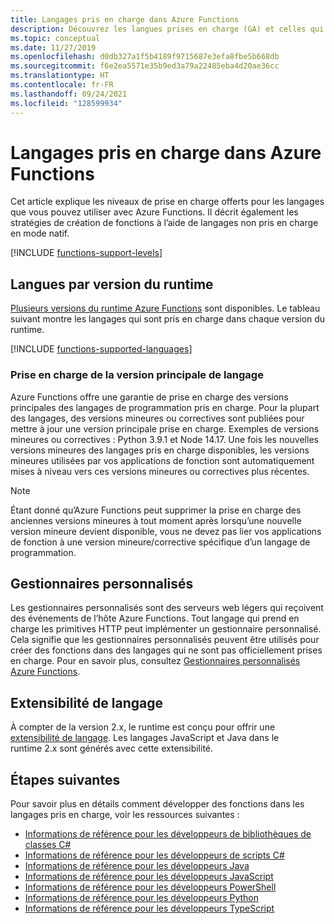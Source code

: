 ```yaml
---
title: Langages pris en charge dans Azure Functions
description: Découvrez les langues prises en charge (GA) et celles qui sont en préversion, ainsi que les méthodes d’extension du développement des fonctions dans d’autres langages.
ms.topic: conceptual
ms.date: 11/27/2019
ms.openlocfilehash: d0db327a1f5b4189f9715687e3efa8fbe5b668db
ms.sourcegitcommit: f6e2ea5571e35b9ed3a79a22485eba4d20ae36cc
ms.translationtype: HT
ms.contentlocale: fr-FR
ms.lasthandoff: 09/24/2021
ms.locfileid: "128599934"
---
```

# <a name="supported-languages-in-azure-functions"></a>Langages pris en charge dans Azure Functions

Cet article explique les niveaux de prise en charge offerts pour les langages que vous pouvez utiliser avec Azure Functions. Il décrit également les stratégies de création de fonctions à l’aide de langages non pris en charge en mode natif.

[!INCLUDE [functions-support-levels](../../includes/functions-support-levels.md)]

## <a name="languages-by-runtime-version"></a>Langues par version du runtime 

[Plusieurs versions du runtime Azure Functions](functions-versions.md) sont disponibles. Le tableau suivant montre les langages qui sont pris en charge dans chaque version du runtime.

[!INCLUDE [functions-supported-languages](../../includes/functions-supported-languages.md)]

### <a name="language-major-version-support"></a>Prise en charge de la version principale de langage

Azure Functions offre une garantie de prise en charge des versions principales des langages de programmation pris en charge. Pour la plupart des langages, des versions mineures ou correctives sont publiées pour mettre à jour une version principale prise en charge. Exemples de versions mineures ou correctives : Python 3.9.1 et Node 14.17. Une fois les nouvelles versions mineures des langages pris en charge disponibles, les versions mineures utilisées par vos applications de fonction sont automatiquement mises à niveau vers ces versions mineures ou correctives plus récentes. 

> [!NOTE]
>Étant donné qu’Azure Functions peut supprimer la prise en charge des anciennes versions mineures à tout moment après lorsqu’une nouvelle version mineure devient disponible, vous ne devez pas lier vos applications de fonction à une version mineure/corrective spécifique d’un langage de programmation.  
>

## <a name="custom-handlers"></a>Gestionnaires personnalisés

Les gestionnaires personnalisés sont des serveurs web légers qui reçoivent des événements de l’hôte Azure Functions. Tout langage qui prend en charge les primitives HTTP peut implémenter un gestionnaire personnalisé. Cela signifie que les gestionnaires personnalisés peuvent être utilisés pour créer des fonctions dans des langages qui ne sont pas officiellement prises en charge. Pour en savoir plus, consultez [Gestionnaires personnalisés Azure Functions](functions-custom-handlers.md).

## <a name="language-extensibility"></a>Extensibilité de langage

À compter de la version 2.x, le runtime est conçu pour offrir une [extensibilité de langage](https://github.com/Azure/azure-webjobs-sdk-script/wiki/Language-Extensibility). Les langages JavaScript et Java dans le runtime 2.x sont générés avec cette extensibilité.

## <a name="next-steps"></a>Étapes suivantes

Pour savoir plus en détails comment développer des fonctions dans les langages pris en charge, voir les ressources suivantes :

+ [Informations de référence pour les développeurs de bibliothèques de classes C#](functions-dotnet-class-library.md)
+ [Informations de référence pour les développeurs de scripts C#](functions-reference-csharp.md)
+ [Informations de référence pour les développeurs Java](functions-reference-java.md)
+ [Informations de référence pour les développeurs JavaScript](functions-reference-node.md)
+ [Informations de référence pour les développeurs PowerShell](functions-reference-powershell.md)
+ [Informations de référence pour les développeurs Python](functions-reference-python.md)
+ [Informations de référence pour les développeurs TypeScript](functions-reference-node.md#typescript)
